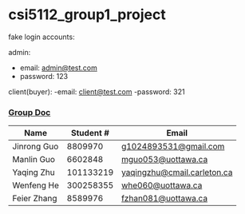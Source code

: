 # csi5112_group1_project


fake login accounts:

admin: 
* email: admin@test.com
* password: 123

client(buyer): 
-email: client@test.com
-password: 321

### [Group Doc](https://docs.google.com/document/d/1YwB-PHlbd27hZOde_DL-oTCQZFE-k5KsEJ-befittBk/edit)


|    Name   |Student # | Email
|-------    |----------|------
|Jinrong Guo|8809970|g1024893531@gmail.com
|Manlin Guo |6602848|mguo053@uottawa.ca
|Yaqing Zhu |101133219|yaqingzhu@cmail.carleton.ca
|Wenfeng He |300258355|whe060@uottawa.ca|
|Feier Zhang|8589976|fzhan081@uottawa.ca

